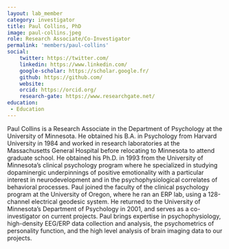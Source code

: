 ```yaml
---
layout: lab_member
category: investigator
title: Paul Collins, PhD
image: paul-collins.jpeg
role: Research Associate/Co-Investigator
permalink: 'members/paul-collins'
social:
    twitter: https://twitter.com/
    linkedin: https://www.linkedin.com/
    google-scholar: https://scholar.google.fr/
    github: https://github.com/
    website:
    orcid: https://orcid.org/
    research-gate: https://www.researchgate.net/
education:
 - Education
---
```


Paul Collins is a Research Associate in  the Department of Psychology at the University of Minnesota. He obtained his B.A. in Psychology from Harvard University in 1984 and worked in research laboratories at the Massachusetts General Hospital before relocating to Minnesota to attend graduate school. He obtained his Ph.D. in 1993 from the University of Minnesota’s clinical psychology program where he specialized in studying dopaminergic underpinnings of positive emotionality with a particular interest in neurodevelopment and in the psychophysiological correlates of behavioral processes. Paul joined the faculty of the clinical psychology program at the University of Oregon, where he ran an ERP lab, using a 128-channel electrical geodesic system.  He returned to the University of Minnesota’s Department of Psychology in 2001, and serves as a co-investigator on current projects. Paul brings expertise in psychophysiology, high-density EEG/ERP data collection and analysis, the psychometrics of personality function, and the high level analysis of brain imaging data to our projects.